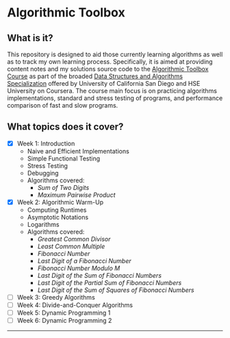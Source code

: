 # Algorithmic Toolbox #


## What is it?

This repository is designed to aid those currently learning algorithms as well as to track
my own learning process.
Specifically, it is aimed at providing content notes and my solutions source code to the [Algorithmic Toolbox Course](https://www.udemy.com/course/java-the-complete-java-developer-course/) as part of the broaded [Data Structures and Algorithms Specialization](https://www.coursera.org/specializations/data-structures-algorithms) offered by University of California San Diego and
HSE University on Coursera.
The course main focus is on practicing algorithms implementations, standard and stress testing of programs, and performance comparison of fast and slow programs.


## What topics does it cover?
 - [x] Week 1: Introduction
    - Naive and Efficient Implementations
    - Simple Functional Testing
    - Stress Testing
    - Debugging
    - Algorithms covered:
      - _Sum of Two Digits_
      - _Maximum Pairwise Product_ 
 - [x] Week 2: Algorithmic Warm-Up
    - Computing Runtimes
    - Asymptotic Notations
    - Logarithms
    - Algorithms covered:
      - _Greatest Common Divisor_
      - _Least Common Multiple_
      -  _Fibonacci Number_
      - _Last Digit of a Fibonacci Number_
      - _Fibonacci Number Modulo M_
      - _Last Digit of the Sum of Fibonacci Numbers_
      - _Last Digit of the Partial Sum of Fibonacci Numbers_
      - _Last Digit of the Sum of Squares of Fibonacci Numbers_  
 - [ ] Week 3: Greedy Algorithms 
 - [ ] Week 4: Divide-and-Conquer Algorithms
 - [ ] Week 5: Dynamic Programming 1
 - [ ] Week 6: Dynamic Programming 2 
---
